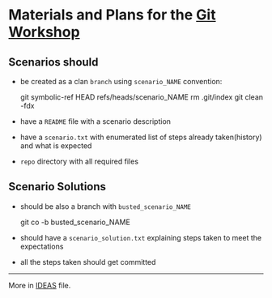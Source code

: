 # Materials and Plans for the [Git Workshop](http://www.ignitekrk.com/events/17546014/)

## Scenarios should

- be created as a clan `branch` using `scenario_NAME` convention:

    git symbolic-ref HEAD refs/heads/scenario_NAME
    rm .git/index
    git clean -fdx

- have a `README` file with a scenario description
- have a `scenario.txt` with enumerated list of steps already taken(history) and what is expected 
- `repo` directory with all required files

## Scenario Solutions

- should be also a branch with `busted_scenario_NAME`

    git co -b busted_scenario_NAME

- should have a `scenario_solution.txt` explaining steps taken to meet the expectations
- all the steps taken should get committed    


---
More in [IDEAS](https://github.com/ssspiochld/git_ws/tree/master/IDEAS.md) file.
